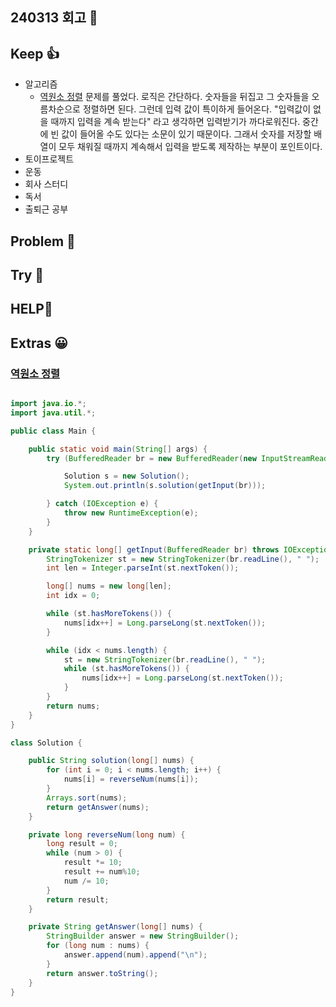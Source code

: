 ## 240313 회고 💬

## Keep 👍
- 알고리즘
	- [역원소 정렬](https://www.acmicpc.net/problem/5648) 문제를 풀었다. 로직은 간단하다. 숫자들을 뒤집고 그 숫자들을 오름차순으로 정렬하면 된다. 그런데 입력 값이 특이하게 들어온다. "입력값이 없을 때까지 입력을 계속 받는다" 라고 생각하면 입력받기가 까다로워진다. 중간에 빈 값이 들어올 수도 있다는 소문이 있기 때문이다. 그래서 숫자를 저장할 배열이 모두 채워질 때까지 계속해서 입력을 받도록 제작하는 부분이 포인트이다.
- 토이프로젝트
- 운동
- 회사 스터디
- 독서
- 출퇴근 공부

## Problem 🤢

## Try 🧚

## HELP🙏

## Extras 😀
### [역원소 정렬](https://www.acmicpc.net/problem/5648)
```java

import java.io.*;
import java.util.*;

public class Main {

    public static void main(String[] args) {
        try (BufferedReader br = new BufferedReader(new InputStreamReader(System.in))) {

            Solution s = new Solution();
            System.out.println(s.solution(getInput(br)));

        } catch (IOException e) {
            throw new RuntimeException(e);
        }
    }

    private static long[] getInput(BufferedReader br) throws IOException {
        StringTokenizer st = new StringTokenizer(br.readLine(), " ");
        int len = Integer.parseInt(st.nextToken());

        long[] nums = new long[len];
        int idx = 0;

        while (st.hasMoreTokens()) {
            nums[idx++] = Long.parseLong(st.nextToken());
        }

        while (idx < nums.length) {
            st = new StringTokenizer(br.readLine(), " ");
            while (st.hasMoreTokens()) {
                nums[idx++] = Long.parseLong(st.nextToken());
            }
        }
        return nums;
    }
}

class Solution {

    public String solution(long[] nums) {
        for (int i = 0; i < nums.length; i++) {
            nums[i] = reverseNum(nums[i]);
        }
        Arrays.sort(nums);
        return getAnswer(nums);
    }

    private long reverseNum(long num) {
        long result = 0;
        while (num > 0) {
            result *= 10;
            result += num%10;
            num /= 10;
        }
        return result;
    }

    private String getAnswer(long[] nums) {
        StringBuilder answer = new StringBuilder();
        for (long num : nums) {
            answer.append(num).append("\n");
        }
        return answer.toString();
    }
}

```